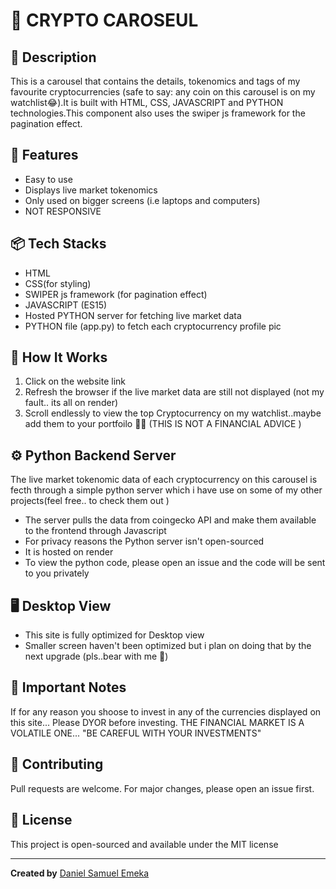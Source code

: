 # 📌 CRYPTO CAROSEUL

## 📝 Description

This is a carousel that contains the details, tokenomics and tags of my favourite cryptocurrencies (safe to say: any coin on this carousel is on my watchlist😂).It is built with HTML, CSS, JAVASCRIPT and PYTHON technologies.This component also uses the swiper js framework for the pagination effect.

## 🚀 Features

- Easy to use
- Displays live market tokenomics
- Only used on bigger screens (i.e laptops and computers)
- NOT RESPONSIVE

## 📦 Tech Stacks

- HTML
- CSS(for styling)
- SWIPER js framework (for pagination effect)
- JAVASCRIPT (ES15)
- Hosted PYTHON server for fetching live market data
- PYTHON file (app.py) to fetch each cryptocurrency profile pic

## 🔧 How It Works

1. Click on the website link
2. Refresh the browser if the live market data are still not displayed (not my fault.. its all on render)
3. Scroll endlessly to view the top Cryptocurrency on my watchlist..maybe add them to your portfoilo 🤑🤝 (THIS IS NOT A FINANCIAL ADVICE )

## ⚙️ Python Backend Server

The live market tokenomic data of each cryptocurrency on this carousel is fecth through a simple python server which i have use on some of my other projects(feel free.. to check them out )

- The server pulls the data from coingecko API and make them available to the frontend through Javascript
- For privacy reasons the Python server isn't open-sourced
- It is hosted on render
- To view the python code, please open an issue and the code will be sent to you privately

## 🖥️ Desktop View

- This site is fully optimized for Desktop view
- Smaller screen haven't been optimized but i plan on doing that by the next upgrade (pls..bear with me 🙏)

## 🛑 Important Notes

If for any reason you shoose to invest in any of the currencies displayed on this site... Please DYOR before investing. THE FINANCIAL MARKET IS A VOLATILE ONE... "BE CAREFUL WITH YOUR INVESTMENTS"

## 🤝 Contributing

Pull requests are welcome. For major changes, please open an issue first.

## 📄 License

This project is open-sourced and available under the
MIT license

---

**Created by** [Daniel Samuel Emeka](https://github.com/mindfulmello)
